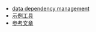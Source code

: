 - [data dependency management](https://en.wikipedia.org/wiki/Package_manager#Data_Dependency_Management)
- [示例工具](https://amplitude.com/blog/data-dependency)
- [参考文章](https://alirezasadeghi1.medium.com/techniques-for-managing-dependency-between-data-pipelines-a2f18d28757)